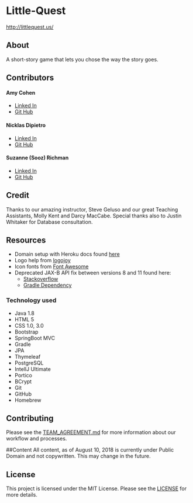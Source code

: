 # Little-Quest
http://littlequest.us/

## About
A short-story game that lets you chose the way the story goes. 

## Contributors

#### Amy Cohen 
* [Linked In](https://www.linkedin.com/in/amyvcohen/)
* [Git Hub](https://github.com/AmyCohen)

#### Nicklas Dipietro
* [Linked In](https://www.linkedin.com/in/nicklasdipietro/)
* [Git Hub](https://github.com/orgs/Little-Quest/people/Seiyaroo)

#### Suzanne (Sooz) Richman
* [Linked In](https://www.linkedin.com/in/suzannerichman/)
* [Git Hub](https://github.com/FavoredFortune)


## Credit

Thanks to our amazing instructor, Steve Geluso and our great Teaching Assistants, Molly Kent and Darcy MacCabe. 
Special thanks also to Justin Whitaker for Database consultation.


## Resources

- Domain setup with Heroku docs found [here](https://devcenter.heroku.com/articles/custom-domains#view-existing-domains)
- Logo help from [logojoy](https://logojoy.com)
- Icon fonts from [Font Awesome](https://fontawesome.com/icons/linkedin?style=brands)
- Deprecated JAX-B API fix between versions 8 and 11 found here:
   - [Stackoverflow](https://stackoverflow.com/questions/43574426/how-to-resolve-java-lang-noclassdeffounderror-javax-xml-bind-jaxbexception-in-j)
   - [Gradle Dependency](https://mvnrepository.com/artifact/javax.xml.bind/jaxb-api/2.2.4)


### Technology used
  - Java 1.8
  - HTML 5
  - CSS 1.0, 3.0
  - Bootstrap
  - SpringBoot MVC
  - Gradle
  - JPA
  - Thymeleaf
  - PostgreSQL
  - IntellJ Ultimate
  - Portico
  - BCrypt
  - Git
  - GitHub
  - Homebrew
  
  

## Contributing
Please see the [TEAM_AGREEMENT.md](TEAM_AGREEMENT.md) for more information about our workflow and processes.

##Content
All content, as of August 10, 2018 is currently under Public Domain and not copywritten. This may change in the future.

## License
This project is licensed under the MIT License. Please see the [LICENSE](LICENSE) for more details.
  

